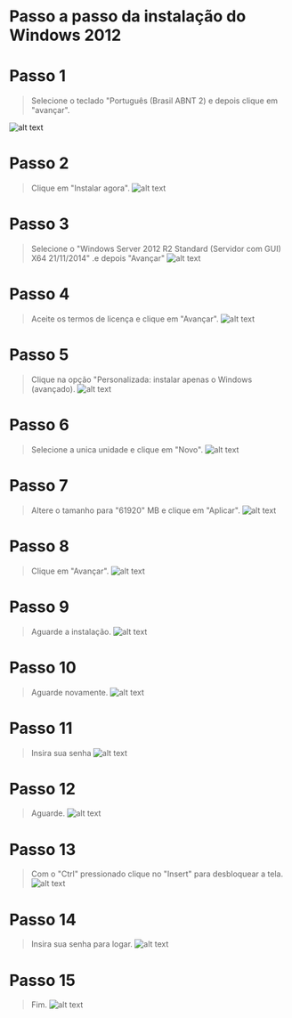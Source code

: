 # Passo a passo da instalação do Windows 2012
# Passo 1
>Selecione o teclado "Português (Brasil ABNT 2) e depois clique em "avançar".
 
![alt text](print/1.png)
 
# Passo 2
>Clique em "Instalar agora".
![alt text](print/2.png)
 
# Passo 3
>Selecione o "Windows Server 2012 R2 Standard (Servidor com GUI) X64 21/11/2014" .e depois "Avançar"
![alt text](print/3.png)
 
# Passo 4
>Aceite os termos de licença e clique em "Avançar".
![alt text](print/4.png)
 
# Passo 5
>Clique na opção "Personalizada: instalar apenas o Windows (avançado).
![alt text](print/5.png)
 
# Passo 6
>Selecione a unica unidade e clique em "Novo".
![alt text](print/6.png)
 
# Passo 7
>Altere o tamanho para "61920" MB e clique em "Aplicar".
![alt text](print/7.png)
 
# Passo 8
>Clique em "Avançar".
![alt text](print/8.png)
 
# Passo 9
>Aguarde a instalação.
![alt text](print/9.png)
 
# Passo 10
>Aguarde novamente.
![alt text](print/10.png)
 
# Passo 11
>Insira sua senha
![alt text](print/11.png)
 
# Passo 12
>Aguarde.
![alt text](print/12.png)
 
# Passo 13
>Com o "Ctrl" pressionado clique no "Insert" para desbloquear a tela.
![alt text](print/13.png)
 
# Passo 14
>Insira sua senha para logar.
![alt text](print/14.png)
 
# Passo 15
>Fim.
![alt text](print/15.png)
